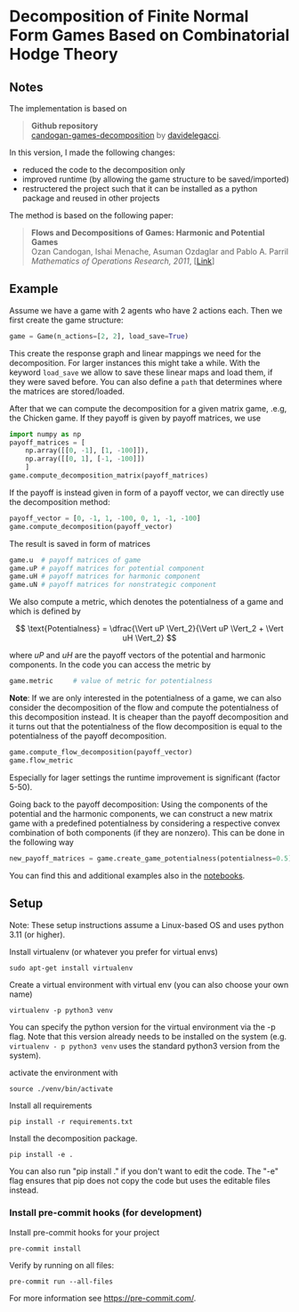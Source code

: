 # Decomposition of Finite Normal Form Games Based on Combinatorial Hodge Theory

## Notes
The implementation is based on
> **Github repository** <br>
>[candogan-games-decomposition](https://github.com/davidelegacci/candogan-games-decomposition) by [davidelegacci](https://github.com/davidelegacci).

In this version, I made the following changes:
- reduced the code to the decomposition only
- improved runtime (by allowing the game structure to be saved/imported)
- restructered the project such that it can be installed as a python package and reused in other projects

The method is based on the following paper:
> **Flows and Decompositions of Games: Harmonic and Potential Games** <br>
> Ozan Candogan, Ishai Menache, Asuman Ozdaglar and Pablo A. Parril <br>
> *Mathematics of Operations Research, 2011*, [[Link](https://www.jstor.org/stable/23012338)]
>   

## Example
Assume we have a game with 2 agents who have 2 actions each. Then we first create the game structure:
```python
game = Game(n_actions=[2, 2], load_save=True)
```
This create the response graph and linear mappings we need for the decomposition. For larger instances this might take a while. With the keyword `load_save` we allow to save these linear maps and load them, if they were saved before. You can also define a `path` that determines where the matrices are stored/loaded. <br>

After that we can compute the decomposition for a given matrix game, .e.g, the Chicken game.
If they payoff is given by payoff matrices, we use
```python
import numpy as np
payoff_matrices = [ 
    np.array([[0, -1], [1, -100]]), 
    np.array([[0, 1], [-1, -100]])
    ]
game.compute_decomposition_matrix(payoff_matrices)
```
If the payoff is instead given in form of a payoff vector, we can directly use the decomposition method:
```python
payoff_vector = [0, -1, 1, -100, 0, 1, -1, -100] 
game.compute_decomposition(payoff_vector)
```
The result is saved in form of matrices
```python
game.u  # payoff matrices of game
game.uP # payoff matrices for potential component
game.uH # payoff matrices for harmonic component
game.uN # payoff matrices for nonstrategic component
```
We also compute a metric, which denotes the potentialness of a game and which is defined by 

$$ \text{Potentialness} = \dfrac{\Vert uP \Vert_2}{\Vert uP \Vert_2 + \Vert uH \Vert_2} $$

where $uP$ and $uH$ are the payoff vectors of the potential and harmonic components. In the code you can access the metric by

```python
game.metric     # value of metric for potentialness
```
**Note**: If we are only interested in the potentialness of a game, we can also consider the decomposition of the flow and compute the potentialness of this decomposition instead. It is cheaper than the payoff decomposition and it turns out that the potentialness of the flow decomposition is equal to the potentialness of the payoff decomposition.
```python
game.compute_flow_decomposition(payoff_vector)
game.flow_metric
```
Especially for lager settings the runtime improvement is significant (factor 5-50).

Going back to the payoff decomposition: Using the components of the potential and the harmonic components, we can construct a new matrix game with a predefined potentialness by considering a respective convex combination of both components (if they are nonzero). This can be done in the following way
```python
new_payoff_matrices = game.create_game_potentialness(potentialness=0.5)
```

You can find this and additional examples also in the [notebooks](./notebooks/).

## Setup

Note: These setup instructions assume a Linux-based OS and uses python 3.11 (or higher).

Install virtualenv (or whatever you prefer for virtual envs)
```
sudo apt-get install virtualenv
```
Create a virtual environment with virtual env (you can also choose your own name)
```
virtualenv -p python3 venv
```
You can specify the python version for the virtual environment via the -p flag. 
Note that this version already needs to be installed on the system (e.g. `virtualenv - p python3 venv` uses the 
standard python3 version from the system).

activate the environment with
```
source ./venv/bin/activate
```

Install all requirements

```
pip install -r requirements.txt
```

Install the decomposition package.

```
pip install -e .
```

You can also run "pip install ." if you don't want to edit the code. The "-e" flag ensures that pip does not copy the code but uses the editable files instead.


### Install pre-commit hooks (for development)
Install pre-commit hooks for your project

```
pre-commit install
```
Verify by running on all files:
```
pre-commit run --all-files
```

For more information see https://pre-commit.com/.
